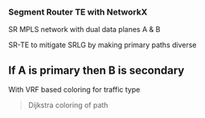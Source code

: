 ### Segment Router TE with NetworkX
SR MPLS network with dual data planes A & B

SR-TE to mitigate SRLG by making primary paths diverse

If A is primary then B is secondary
----------------------------------------
With VRF based coloring for traffic type


> Dijkstra coloring of path
